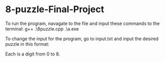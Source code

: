 # 8-puzzle-Final-Project
To run the program, navagate to the file and input these commands to the terminal:
g++ .\8puzzle.cpp
.\a.exe


To change the input for the program, go to input.txt and input the desired puzzle in this format:

<tile> <tile> <tile>
<tile> <tile> <tile>
<tile> <tile> <tile>

Each <tile> is a digit from 0 to 8.

